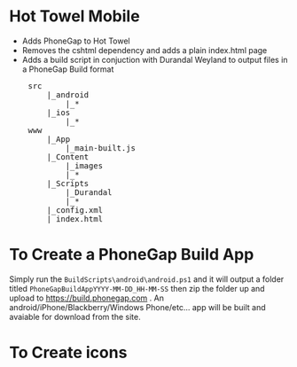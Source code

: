 ﻿Hot Towel Mobile
=================

* Adds PhoneGap to Hot Towel
* Removes the cshtml dependency and adds a plain index.html page
* Adds a build script in conjuction with Durandal Weyland to output files in a PhoneGap Build format
<pre>
	src
		|_android
			|_*
		|_ios
			|_*
	www
		|_App
			|_main-built.js
		|_Content
			|_images
			|_*
		|_Scripts	
			|_Durandal
			|_*
		|_config.xml
		|_index.html
</pre>

To Create a PhoneGap Build App
================================
Simply run the `BuildScripts\android\android.ps1` and it will output a folder titled 
`PhoneGapBuildAppYYYY-MM-DD_HH-MM-SS` then zip the folder up and upload to https://build.phonegap.com . 
An android/iPhone/Blackberry/Windows Phone/etc... app will be built and avaiable for download from the site.

To Create icons
===============